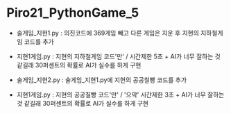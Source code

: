 # Piro21_PythonGame_5

- 술게임_지현1.py : 의진코드에 369게임 빼고 다른 게임은 지운 후 지현의 지하철게임 코드를 추가
- 지현1게임.py : 지현의 지하철게임 코드'만' / 시간제한 5초 + AI가 너무 잘하는 것 같길래 30퍼센트의 확률로 AI가 실수를 하게 구현
  
- 술게임_지현2.py : 술게임_지현1.py에 지현의 공공칠빵 코드를 추가
- 지현1게임.py : 지현의 공공칠빵 코드'만' / '으악' 시간제한 3초 + AI가 너무 잘하는 것 같길래 30퍼센트의 확률로 AI가 실수를 하게 구현
